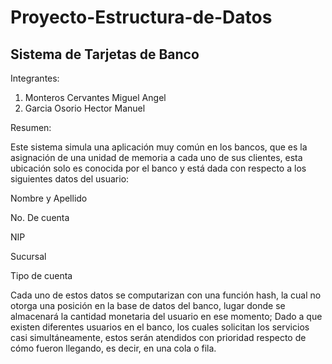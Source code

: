 # Proyecto-Estructura-de-Datos
## **Sistema de Tarjetas de Banco**

Integrantes:

1. Monteros Cervantes Miguel Angel
2. Garcia Osorio Hector Manuel

Resumen:

Este sistema simula una aplicación muy común en los bancos, que es la asignación de una unidad de memoria a cada uno de sus clientes, esta ubicación solo es conocida por el banco y está dada con respecto a los siguientes datos del usuario:

Nombre y Apellido

No. De cuenta

NIP

Sucursal

Tipo de cuenta

Cada uno de estos datos se computarizan con una función hash, la cual no otorga una posición en la base de datos del banco, lugar donde se almacenará la cantidad monetaria del usuario en ese momento; Dado a que existen diferentes usuarios en el banco, los cuales solicitan los servicios casi simultáneamente, estos serán atendidos con prioridad respecto de cómo fueron llegando, es decir, en una cola o fila.

